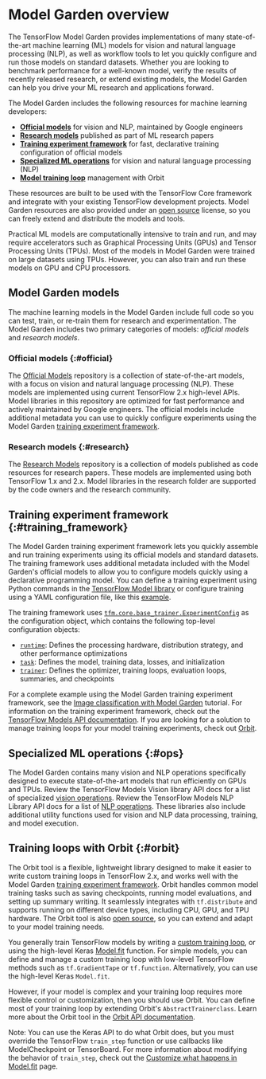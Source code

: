 # Model Garden overview

The TensorFlow Model Garden provides implementations of many state-of-the-art
machine learning (ML) models for vision and natural language processing (NLP),
as well as workflow tools to let you quickly configure and run those models on
standard datasets. Whether you are looking to benchmark performance for a
well-known model, verify the results of recently released research, or extend
existing models, the Model Garden can help you drive your ML research and
applications forward.

The Model Garden includes the following resources for machine learning
developers:

-   [**Official models**](#official) for vision and NLP, maintained by Google
    engineers
-   [**Research models**](#research) published as part of ML research papers
-   [**Training experiment framework**](#training_framework) for fast,
    declarative training configuration of official models
-   [**Specialized ML operations**](#ops) for vision and natural language
    processing (NLP)
-   [**Model training loop**](#orbit) management with Orbit

These resources are built to be used with the TensorFlow Core framework and
integrate with your existing TensorFlow development projects. Model
Garden resources are also provided under an [open
source](https://github.com/tensorflow/models/blob/master/LICENSE) license, so
you can freely extend and distribute the models and tools.

Practical ML models are computationally intensive to train and run, and may
require accelerators such as Graphical Processing Units (GPUs) and Tensor
Processing Units (TPUs). Most of the models in Model Garden were trained on
large datasets using TPUs. However, you can also train and run these models on
GPU and CPU processors.

## Model Garden models

The machine learning models in the Model Garden include full code so you can
test, train, or re-train them for research and experimentation. The Model Garden
includes two primary categories of models: *official models* and *research
models*.

### Official models {:#official}

The [Official Models](https://github.com/tensorflow/models/tree/master/official)
repository is a collection of state-of-the-art models, with a focus on
vision and natural language processing (NLP).
These models are implemented using current TensorFlow 2.x high-level
APIs. Model libraries in this repository are optimized for fast performance and
actively maintained by Google engineers. The official models include additional
metadata you can use to quickly configure experiments using the Model Garden
[training experiment framework](#training_framework).

### Research models {:#research}

The [Research Models](https://github.com/tensorflow/models/tree/master/research)
repository is a collection of models published as code resources for research
papers. These models are implemented using both TensorFlow 1.x and 2.x. Model
libraries in the research folder are supported by the code owners and the
research community.

## Training experiment framework {:#training_framework}

The Model Garden training experiment framework lets you quickly assemble and
run training experiments using its official models and standard datasets. The
training framework uses additional metadata included with the Model Garden's
official models to allow you to configure models quickly using a declarative
programming model. You can define a training experiment using Python commands in
the [TensorFlow Model library](../../api_docs/python/tfm/core)
or configure training using a YAML configuration file, like this
[example](https://github.com/tensorflow/models/blob/master/official/vision/configs/experiments/image_classification/imagenet_resnet50_tpu.yaml).

The training framework uses
[`tfm.core.base_trainer.ExperimentConfig`](../../api_docs/python/tfm/core/base_trainer/ExperimentConfig)
as the configuration object, which contains the following top-level
configuration objects:

-   [`runtime`](https://www.tensorflow.org/api_docs/python/tfm/core/base_task/RuntimeConfig):
    Defines the processing hardware, distribution strategy, and other
    performance optimizations
-   [`task`](https://www.tensorflow.org/api_docs/python/tfm/core/config_definitions/TaskConfig):
    Defines the model, training data, losses, and initialization
-   [`trainer`](https://www.tensorflow.org/api_docs/python/tfm/core/base_trainer/TrainerConfig):
    Defines the optimizer, training loops, evaluation loops, summaries, and
    checkpoints

For a complete example using the Model Garden training experiment framework,
see the
[Image classification with Model Garden](../../tutorials/images/classification_with_model_garden)
tutorial. For information on the training experiment framework, check out the
[TensorFlow Models API documentation](../../api_docs/python/tfm/core).
If you are looking for a solution to manage training loops for your model
training experiments, check out [Orbit](#orbit).

## Specialized ML operations {:#ops}

The Model Garden contains many vision and NLP operations specifically designed
to execute state-of-the-art models that run efficiently on GPUs and TPUs. Review
the TensorFlow Models Vision library API docs for a list of specialized [vision
operations](../../api_docs/python/tfm/vision). Review the
TensorFlow Models NLP Library API docs for a list of [NLP
operations](../../api_docs/python/tfm/nlp). These libraries
also include additional utility functions used for vision and NLP data
processing, training, and model execution.

## Training loops with Orbit {:#orbit}

The Orbit tool is a flexible, lightweight library designed to make it easier to
write custom training loops in TensorFlow 2.x, and works well with the Model
Garden [training experiment framework](#training_framework). Orbit handles
common model training tasks such as saving checkpoints, running model
evaluations, and setting up summary writing. It seamlessly integrates with
`tf.distribute` and supports running on different device types, including CPU,
GPU, and TPU hardware. The Orbit tool is also [open
source](https://github.com/tensorflow/models/blob/master/orbit/LICENSE), so you
can extend and adapt to your model training needs.

You generally train TensorFlow models by writing a
[custom training loop](https://www.tensorflow.org/guide/keras/writing_a_training_loop_from_scratch),
or using the high-level Keras
[Model.fit](../../api_docs/python/tf/keras/Model#fit)
function. For simple models, you can define and manage a custom training loop
with low-level TensorFlow methods such as `tf.GradientTape` or `tf.function`.
Alternatively, you can use the high-level Keras `Model.fit`.

However, if your model is complex and your training loop requires more flexible
control or customization, then you should use Orbit. You can define most of your
training loop by extending Orbit's `AbstractTrainerclass`. Learn more about the
Orbit tool in the [Orbit API documentation](../../api_docs/python/orbit).

Note: You can use the Keras API to do what Orbit does, but you must override
the TensorFlow `train_step` function or use callbacks like ModelCheckpoint or
TensorBoard. For more information about modifying the behavior of `train_step`,
check out the
[Customize what happens in Model.fit](https://www.tensorflow.org/guide/keras/customizing_what_happens_in_fit)
page.
